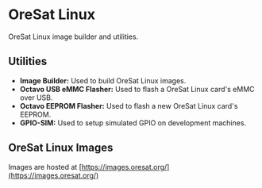 # OreSat Linux

OreSat Linux image builder and utilities.

## Utilities

- **Image Builder:** Used to build OreSat Linux images.
- **Octavo USB eMMC Flasher:** Used to flash a OreSat Linux card's eMMC over USB.
- **Octavo EEPROM Flasher:** Used to flash a new OreSat Linux card's EEPROM.
- **GPIO-SIM:** Used to setup simulated GPIO on development machines.

## OreSat Linux Images

Images are hosted at [https://images.oresat.org/](https://images.oresat.org/)
